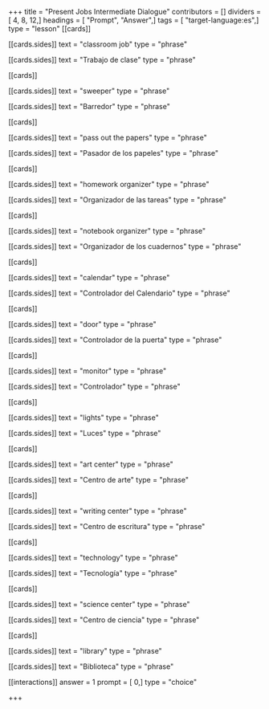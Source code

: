 +++
title = "Present Jobs Intermediate Dialogue"
contributors = []
dividers = [ 4, 8, 12,]
headings = [ "Prompt", "Answer",]
tags = [ "target-language:es",]
type = "lesson"
[[cards]]

[[cards.sides]]
text = "classroom job"
type = "phrase"

[[cards.sides]]
text = "Trabajo de clase"
type = "phrase"

[[cards]]

[[cards.sides]]
text = "sweeper"
type = "phrase"

[[cards.sides]]
text = "Barredor"
type = "phrase"

[[cards]]

[[cards.sides]]
text = "pass out the papers"
type = "phrase"

[[cards.sides]]
text = "Pasador de los papeles"
type = "phrase"

[[cards]]

[[cards.sides]]
text = "homework organizer"
type = "phrase"

[[cards.sides]]
text = "Organizador de las tareas"
type = "phrase"

[[cards]]

[[cards.sides]]
text = "notebook organizer"
type = "phrase"

[[cards.sides]]
text = "Organizador de los cuadernos"
type = "phrase"

[[cards]]

[[cards.sides]]
text = "calendar"
type = "phrase"

[[cards.sides]]
text = "Controlador del Calendario"
type = "phrase"

[[cards]]

[[cards.sides]]
text = "door"
type = "phrase"

[[cards.sides]]
text = "Controlador de la puerta"
type = "phrase"

[[cards]]

[[cards.sides]]
text = "monitor"
type = "phrase"

[[cards.sides]]
text = "Controlador"
type = "phrase"

[[cards]]

[[cards.sides]]
text = "lights"
type = "phrase"

[[cards.sides]]
text = "Luces"
type = "phrase"

[[cards]]

[[cards.sides]]
text = "art center"
type = "phrase"

[[cards.sides]]
text = "Centro de arte"
type = "phrase"

[[cards]]

[[cards.sides]]
text = "writing center"
type = "phrase"

[[cards.sides]]
text = "Centro de escritura"
type = "phrase"

[[cards]]

[[cards.sides]]
text = "technology"
type = "phrase"

[[cards.sides]]
text = "Tecnología"
type = "phrase"

[[cards]]

[[cards.sides]]
text = "science center"
type = "phrase"

[[cards.sides]]
text = "Centro de ciencia"
type = "phrase"

[[cards]]

[[cards.sides]]
text = "library"
type = "phrase"

[[cards.sides]]
text = "Biblioteca"
type = "phrase"

[[interactions]]
answer = 1
prompt = [ 0,]
type = "choice"

+++

